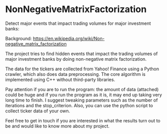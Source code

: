 # NonNegativeMatrixFactorization
Detect major events that impact trading volumes for major investment banks:

Background:
https://en.wikipedia.org/wiki/Non-negative_matrix_factorization

The project tries to find hidden events that impact the trading volumes of major investment banks by doing non-negative matrix
factorization.

The data for the tickers are collected from Yahoo! Finance using a Python crawler, which also does data preprocessing.
The core algorithm is implemented using C++ without third-party libraries.

Pay attention if you are to run the program: the amount of data (attached) could be huge and if you run the program as it is,
it may end up taking very long time to finish. I suggest tweaking parameters such as the number of iterations and the 
stop_criterion. Also, you can use the python script to collect ticker data of your own.

Feel free to get in touch if you are interested in what the results turn out to be and would like to know more about my
project.
